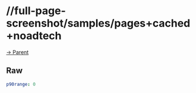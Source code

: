 
# //full-page-screenshot/samples/pages+cached+noadtech

[→ Parent](../..)


## Raw


```yaml
p90range: 0

```

